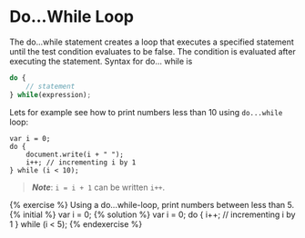 # Do...While Loop

The do...while statement creates a loop that executes a specified statement until the test condition evaluates to be false. The condition is evaluated after executing the statement. 
Syntax for do... while is 

```javascript
do {
    // statement
} while(expression); 
```

Lets for example see how to print numbers less than 10 using `do...while` loop:

```
var i = 0;
do {
    document.write(i + " ");
    i++; // incrementing i by 1  
} while (i < 10);
```

>***Note***: `i = i + 1` can be written `i++`.


{% exercise %}
Using a do...while-loop, print numbers between less than 5.
{% initial %}
var i = 0;
{% solution %}
var i = 0;
do {
    i++; // incrementing i by 1 
} while (i < 5);
{% endexercise %}
